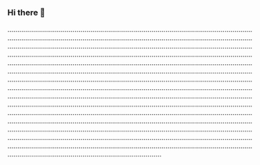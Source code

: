 ### Hi there 👋

..................................................................................................................................................................................................................................................................................................................................................................................................................................................................................................................................................................................................................................................................................................................................................................................................................................................................................................................................................................................................................................................................................................................................................................................................................................................................................................................................................................................................................................................................................................................................................................................................................................................................................................................................................................................................................................................................................................................................................................................................................